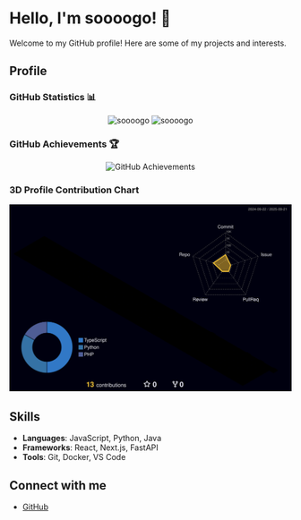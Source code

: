 # Hello, I'm soooogo! 👋

Welcome to my GitHub profile! Here are some of my projects and interests.

## Profile

### GitHub Statistics 📊
<p align="center">
  <img src="https://github-readme-stats.vercel.app/api?username=soooogo&show_icons=true&locale=en&theme=tokyonight&hide_border=true&bg_color=0D1117&title_color=7C3AED&icon_color=7C3AED&text_color=D1D5DB" alt="soooogo" width="410" />
  <img src="https://github-readme-stats.vercel.app/api/top-langs/?username=soooogo&layout=compact&theme=tokyonight&hide_border=true&bg_color=0D1117&title_color=7C3AED&text_color=D1D5DB" alt="soooogo" width="300" />
</p>

### GitHub Achievements 🏆
<p align="center">
  <img src="https://github-profile-trophy.vercel.app/?username=soooogo&theme=darkhub&no-bg=true&margin-w=15&margin-h=15&column=7" alt="GitHub Achievements" />
</p>

### 3D Profile Contribution Chart
<p align="center">
  <picture>
    <source media="(prefers-color-scheme: dark)" srcset="profile-3d-contrib/profile-night-rainbow.svg" width="700" />
    <source media="(prefers-color-scheme: light)" srcset="profile-3d-contrib/profile-season-animate.svg" width="700" />
    <img alt="github profile contributions chart" src="profile-3d-contrib/profile-night-rainbow.svg" width="700" />
  </picture>
</p>

## Skills

- **Languages**: JavaScript, Python, Java
- **Frameworks**: React, Next.js, FastAPI
- **Tools**: Git, Docker, VS Code

## Connect with me

- [GitHub](https://github.com/soooogo)